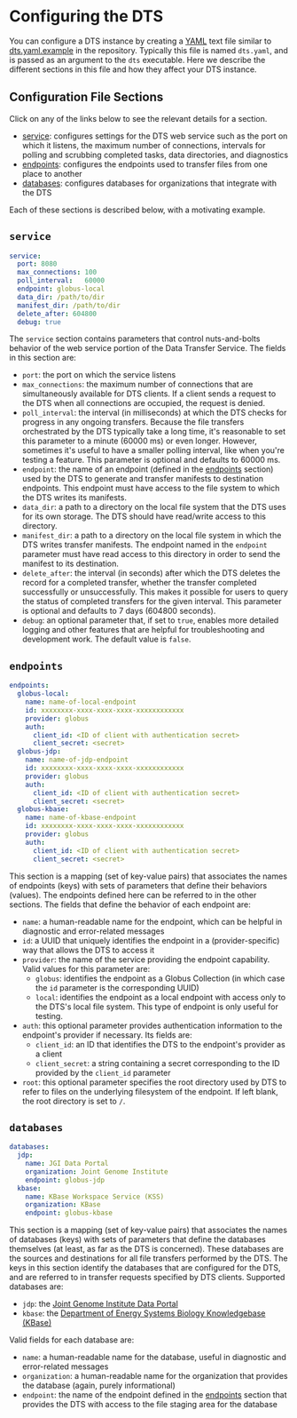 # Configuring the DTS

You can configure a DTS instance by creating a [YAML](https://yaml.org/) text
file similar to [dts.yaml.example](https://github.com/kbase/dts/blob/main/dts.yaml.example)
in the repository. Typically this file is named `dts.yaml`, and is passed as an
argument to the `dts` executable. Here we describe the different sections in
this file and how they affect your DTS instance.

## Configuration File Sections

Click on any of the links below to see the relevant details for a section.

* [service](config.md#service): configureѕ settings for the DTS web service
  such as the port on which it listens, the maximum number of connections,
  intervals for polling and scrubbing completed tasks, data directories, and
  diagnostics
* [endpoints](config.md#endpoints): configures the endpoints used to transfer
  files from one place to another
* [databases](config.md#databases): configures databases for organizations that
  integrate with the DTS

Each of these sections is described below, with a motivating example.

## `service`

```yaml
service:
  port: 8080
  max_connections: 100
  poll_interval:   60000
  endpoint: globus-local
  data_dir: /path/to/dir
  manifest_dir: /path/to/dir
  delete_after: 604800
  debug: true
```

The `service` section contains parameters that control nuts-and-bolts behavior
of the web service portion of the Data Transfer Service. The fields in this
section are:

* `port`: the port on which the service listens
* `max_connections`: the maximum number of connections that are simultaneously
  available for DTS clients. If a client sends a request to the DTS when all
  connections are occupied, the request is denied.
* `poll_interval`: the interval (in milliseconds) at which the DTS checks for
  progress in any ongoing transfers. Because the file transfers orchestrated by
  the DTS typically take a long time, it's reasonable to set this parameter to
  a minute (60000 ms) or even longer. However, sometimes it's useful to have a
  smaller polling interval, like when you're testing a feature. This parameter
  is optional and defaults to 60000 ms.
* `endpoint`: the name of an endpoint (defined in the [endpoints](config.md#endpoints)
  section) used by the DTS to generate and transfer manifests to destination
  endpoints. This endpoint must have access to the file system to which the DTS
  writes its manifests.
* `data_dir`: a path to a directory on the local file system that the DTS uses
  for its own storage. The DTS should have read/write access to this directory.
* `manifest_dir`: a path to a directory on the local file system in which the
  DTS writes transfer manifests. The endpoint named in the `endpoint` parameter
  must have read access to this directory in order to send the manifest to its
  destination.
* `delete_after`: the interval (in seconds) after which the DTS deletes the
  record for a completed transfer, whether the transfer completed successfully
  or unsuccessfully. This makes it possible for users to query the status of
  completed transfers for the given interval. This parameter is optional and
  defaults to 7 days (604800 seconds).
* `debug`: an optional parameter that, if set to `true`, enables more detailed
  logging and other features that are helpful for troubleshooting and
  development work. The default value is `false`.

## `endpoints`

```yaml
endpoints:
  globus-local:
    name: name-of-local-endpoint
    id: xxxxxxxx-xxxx-xxxx-xxxx-xxxxxxxxxxxx
    provider: globus
    auth:
      client_id: <ID of client with authentication secret>
      client_secret: <secret>
  globus-jdp:
    name: name-of-jdp-endpoint
    id: xxxxxxxx-xxxx-xxxx-xxxx-xxxxxxxxxxxx
    provider: globus
    auth:
      client_id: <ID of client with authentication secret>
      client_secret: <secret>
  globus-kbase:
    name: name-of-kbase-endpoint
    id: xxxxxxxx-xxxx-xxxx-xxxx-xxxxxxxxxxxx
    provider: globus
    auth:
      client_id: <ID of client with authentication secret>
      client_secret: <secret>
```

This section is a mapping (set of key-value pairs) that associates the names
of endpoints (keys) with sets of parameters that define their behaviors
(values). The endpoints defined here can be referred to in the other sections.
The fields that define the behavior of each endpoint are:

* `name`: a human-readable name for the endpoint, which can be helpful in
  diagnostic and error-related messages
* `id`: a UUID that uniquely identifies the endpoint in a (provider-specific)
  way that allows the DTS to access it
* `provider`: the name of the service providing the endpoint capability.
  Valid values for this parameter are:
    * `globus`: identifies the endpoint as a Globus Collection (in which case
      the `id` parameter is the corresponding UUID)
    * `local`: identifies the endpoint as a local endpoint with access only to
      the DTS's local file system. This type of endpoint is only useful for
      testing.
* `auth`: this optional parameter provides authentication information to the
  endpoint's provider if necessary. Its fields are:
    * `client_id`: an ID that identifies the DTS to the endpoint's provider as
      a client
    * `client_secret`: a string containing a secret corresponding to the ID
      provided by the `client_id` parameter
* `root`: this optional parameter specifies the root directory used by DTS to
  refer to files on the underlying filesystem of the endpoint. If left blank,
  the root directory is set to `/`.

## `databases`

```yaml
databases:
  jdp:
    name: JGI Data Portal
    organization: Joint Genome Institute
    endpoint: globus-jdp
  kbase:
    name: KBase Workspace Service (KSS)
    organization: KBase
    endpoint: globus-kbase
```

This section is a mapping (set of key-value pairs) that associates the names
of databases (keys) with sets of parameters that define the databases themselves
(at least, as far as the DTS is concerned). These databases are the sources and
destinations for all file transfers performed by the DTS. The keys in this
section identify the databases that are configured for the DTS, and are referred
to in transfer requests specified by DTS clients. Supported databases are:

* `jdp`: the [Joint Genome Institute Data Portal](https://data.jgi.doe.gov/)
* `kbase`: the [Department of Energy Systems Biology Knowledgebase (KBase)](https://www.kbase.us/)

Valid fields for each database are:

* `name`: a human-readable name for the database, useful in diagnostic and
  error-related messages
* `organization`: a human-readable name for the organization that provides the
  database (again, purely informational)
* `endpoint`: the name of the endpoint defined in the [endpoints](config.md#endpoints)
  section that provides the DTS with access to the file staging area for the
  database

